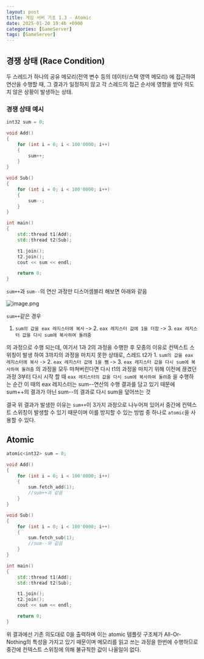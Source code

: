 ```yaml
---
layout: post
title: 게임 서버 기초 1.3 - Atomic
date: 2025-01-20 19:46 +0900
categories: [GameServer]
tags: [GameServer]
---
```




## 경쟁 상태 (Race Condition)

두 스레드가 하나의 공유 메모리(전역 변수 등의 데이터/스택 영역 메모리) 에 접근하여 연산을 수행할 때, 그 결과가 일정하지 않고 각 스레드의 접근 순서에 영향을 받아 의도치 않은 상황이 발생하는 상태.

 

### 경쟁 상태 예시

```cpp
int32 sum = 0;

void Add()
{
	for (int i = 0; i < 100'0000; i++)
	{
		sum++;
	}
}

void Sub()
{
	for (int i = 0; i < 100'0000; i++)
	{
		sum--;
	}
}

int main()
{
	std::thread t1(Add);
	std::thread t2(Sub);

	t1.join();
	t2.join();
	cout << sum << endl;

	return 0;
}
```

`sum++`과 `sum--`의 연산 과정만 디스어셈블리 해보면 아래와 같음

![image.png](https://cdn.inflearn.com/public/files/posts/c523ce05-add1-4ed1-b112-9a396bb05a93/ee2b04fe-abec-4bf6-b11d-5944ebfba719.png)

`sum++`같은 경우 

1. `sum의 값을 eax 레지스터에 복사` -> 2. `eax 레지스터 값에 1을 더함` -> 3. `eax 레지스터 값을 다시 sum에 복사하여 돌려줌`

의 과정으로 수행 되는데, 여기서 1과 2의 과정을 수행한 후 모종의 이유로 컨텍스트 스위칭이 발생 하여 3까지의 과정을 마치지 못한 상태로, 스레드 t2가 1. `sum의 값을 eax 레지스터에 복사` -> 2. `eax 레지스터 값에 1을 뺌` -> 3. `eax 레지스터 값을 다시 sum에 복사하여 돌려줌` 의 과정을 모두 마쳐버린다면 다시 t1의 과정을 마치기 위해 이전에 끊겼던 과정 3부터 다시 시작 할 때 `eax 레지스터의 값을 다시 sum에 복사하여 돌려줌` 을 수행하는 순간 이 때의 eax 레지스터는 sum--연산의 수행 결과를 담고 있기 때문에 sum++의 결과가 아닌 sum--의 결과로 다시 sum을 덮어쓰는 것

 

결국 위 결과가 발생한 이유는 `sum++`이 3가지 과정으로 나누어져 있어서 중간에 컨텍스트 스위칭이 발생할 수 있기 때문이며 이를 방지할 수 있는 방법 중 하나로 `atomic`을 사용할 수 있다.

 

## Atomic

```cpp
atomic<int32> sum = 0;

void Add()
{
	for (int i = 0; i < 100'0000; i++)
	{
		sum.fetch_add(1);
		//sum++과 같음
	}
}

void Sub()
{
	for (int i = 0; i < 100'0000; i++)
	{
		sum.fetch_sub(1);
		//sum--와 같음
	}
}

int main()
{
	std::thread t1(Add);
	std::thread t2(Sub);

	t1.join();
	t2.join();
	cout << sum << endl;

	return 0;
}
```

위 결과에선 기존 의도대로 0을 출력하며 이는 atomic 템플릿 구조체가 All-Or-Nothing의 특성을 가지고 있기 때문이며 메모리를 읽고 쓰는 과정을 한번에 수행하므로 중간에 컨텍스트 스위칭에 의해 불규칙한 값이 나올일이 없다.

